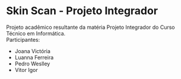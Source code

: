 # Skin Scan - Projeto Integrador
Projeto acadêmico resultante da matéria Projeto Integrador do Curso Técnico em Informática.  
Participantes:  
- Joana Victória
- Luanna Ferreira
- Pedro Weslley
- Vitor Igor
